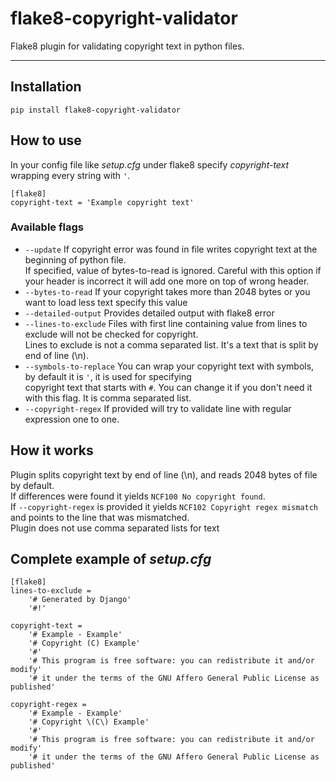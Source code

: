 # flake8-copyright-validator

Flake8 plugin for validating copyright text in python files.
___

## Installation

```shell
pip install flake8-copyright-validator
````

## How to use

In your config file like _setup.cfg_ under flake8 specify _copyright-text_ wrapping every string with `'`.

```
[flake8]
copyright-text = 'Example copyright text'
```

### Available flags

* `--update` If copyright error was found in file writes copyright text at the beginning of python
  file.  
  If specified, value of bytes-to-read is ignored. Careful with this option if your header is incorrect it will add one
  more on top of wrong header.
* `--bytes-to-read` If your copyright takes more than 2048 bytes or you want to load less text specify this value
* `--detailed-output` Provides detailed output with flake8 error
* `--lines-to-exclude` Files with first line containing value from lines to exclude will not be checked for copyright.  
  Lines to exclude is not a comma separated list. It's a text that is split by end of line (\n).
* `--symbols-to-replace` You can wrap your copyright text with symbols, by default it is `'`, it is used for
  specifying  
  copyright text that starts with `#`. You can change it if you don't need it with this flag. It is comma separated
  list.
* `--copyright-regex` If provided will try to validate line with regular expression one to one.

## How it works

Plugin splits copyright text by end of line (\n), and reads 2048 bytes of file by default.  
If differences were found it yields `NCF100 No copyright found`.  
If `--copyright-regex` is provided it yields `NCF102 Copyright regex mismatch` and points to the line that was 
mismatched.  
Plugin does not use comma separated lists for text  


## Complete example of _setup.cfg_

```
[flake8]
lines-to-exclude =
    '# Generated by Django'
    '#!'

copyright-text = 
    '# Example - Example'
    '# Copyright (C) Example'
    '#'
    '# This program is free software: you can redistribute it and/or modify'
    '# it under the terms of the GNU Affero General Public License as published'

copyright-regex = 
    '# Example - Example'
    '# Copyright \(C\) Example'
    '#'
    '# This program is free software: you can redistribute it and/or modify'
    '# it under the terms of the GNU Affero General Public License as published'
```